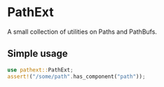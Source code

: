 # PathExt

A small collection of utilities on Paths and PathBufs.

## Simple usage

```rust
use pathext::PathExt;
assert!("/some/path".has_component("path"));
```
